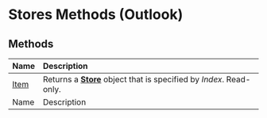 
# Stores Methods (Outlook)

## Methods



|**Name**|**Description**|
|:-----|:-----|
| [Item](b516241a-7baf-b04b-027d-25de80058fbe.md)|Returns a  **[Store](1eb22fe9-8849-7476-5388-2515b48591b9.md)** object that is specified by _Index_. Read-only.|
|Name|Description|

